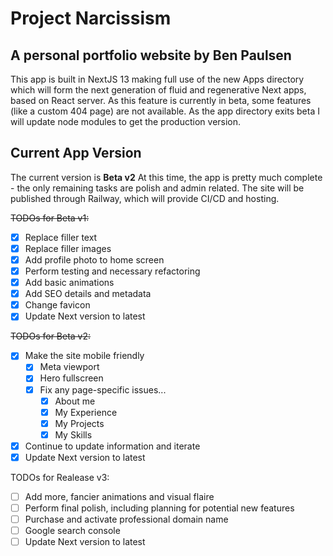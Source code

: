 # Project Narcissism

## A personal portfolio website by Ben Paulsen

This app is built in NextJS 13 making full use of the new Apps directory which will form the next generation of fluid
and regenerative Next apps, based on React server. As this feature is currently in beta, some features (like a custom
404 page) are not available. As the app directory exits beta I will update node modules to get the production version.

## Current App Version

The current version is **Beta v2** At this time, the app is pretty much complete - the only remaining tasks are polish
and admin related. The site will be published through Railway, which will provide CI/CD and hosting.

~~TODOs for Beta v1:~~

- [x] Replace filler text
- [x] Replace filler images
- [x] Add profile photo to home screen
- [x] Perform testing and necessary refactoring
- [x] Add basic animations
- [x] Add SEO details and metadata
- [x] Change favicon
- [x] Update Next version to latest

~~TODOs for Beta v2:~~

- [x] Make the site mobile friendly
  - [x] Meta viewport
  - [x] Hero fullscreen
  - [x] Fix any page-specific issues...
    - [x] About me
    - [x] My Experience
    - [x] My Projects
    - [x] My Skills
- [x] Continue to update information and iterate
- [x] Update Next version to latest

TODOs for Realease v3:

- [ ] Add more, fancier animations and visual flaire
- [ ] Perform final polish, including planning for potential new features
- [ ] Purchase and activate professional domain name
- [ ] Google search console
- [ ] Update Next version to latest
